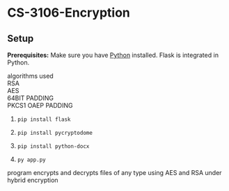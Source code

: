 # CS-3106-Encryption

## Setup
**Prerequisites:** Make sure you have [Python](https://www.python.org/downloads/) installed. Flask is integrated in Python.

algorithms used<br>
RSA<br>
AES<br>
64BIT PADDING<br>
PKCS1 OAEP PADDING<br>

1. ```shell script
   pip install flask
   ``` 
2. ```shell script
   pip install pycryptodome
   ```
3. ```shell script
   pip install python-docx
   ```
4. ```shell script
   py app.py
   ```
   
program encrypts and decrypts files of any type using AES and RSA under hybrid encryption
